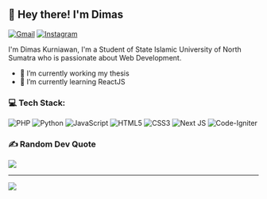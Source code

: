 ## 👋 Hey there! I'm Dimas

[![Gmail](https://img.shields.io/badge/Gmail-D14836?logo=Gmail&logoColor=white)](mailto:dimaskurniawan40@gmail.com)
[![Instagram](https://img.shields.io/badge/Instagram-%23E4405F.svg?logo=Instagram&logoColor=white)](https://instagram.com/kdimas12)

I'm Dimas Kurniawan, I'm a Student of State Islamic University of North Sumatra who is passionate about Web Development. 

- 🔭 I’m currently working my thesis
- 🌱 I’m currently learning ReactJS

### 💻 Tech Stack:
![PHP](https://img.shields.io/badge/php-%23777BB4.svg?style=for-the-badge&logo=php&logoColor=white) ![Python](https://img.shields.io/badge/python-3670A0?style=for-the-badge&logo=python&logoColor=ffdd54) ![JavaScript](https://img.shields.io/badge/javascript-%23323330.svg?style=for-the-badge&logo=javascript&logoColor=%23F7DF1E) ![HTML5](https://img.shields.io/badge/html5-%23E34F26.svg?style=for-the-badge&logo=html5&logoColor=white) ![CSS3](https://img.shields.io/badge/css3-%231572B6.svg?style=for-the-badge&logo=css3&logoColor=white) ![Next JS](https://img.shields.io/badge/Next-black?style=for-the-badge&logo=next.js&logoColor=white) ![Code-Igniter](https://img.shields.io/badge/CodeIgniter-%23EF4223.svg?style=for-the-badge&logo=codeIgniter&logoColor=white)

### ✍️ Random Dev Quote
![](https://quotes-github-readme.vercel.app/api?type=horizontal&theme=tokyonight)

---
[![](https://visitcount.itsvg.in/api?id=kdimas12&icon=0&color=0)](https://visitcount.itsvg.in)

<!-- Proudly created with GPRM ( https://gprm.itsvg.in ) -->
